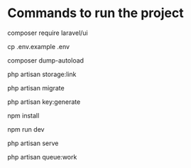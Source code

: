 <h1> Commands to run the project </h1>

<p>composer require laravel/ui</p>
<p>cp .env.example .env</p>
<p>composer dump-autoload</p>
<p>php artisan storage:link</p>
<p>php artisan migrate</p>
<p> php artisan key:generate </p>
<p>npm install</p>
<p>npm run dev</p>
<p>php artisan serve</p>
<p>php artisan queue:work</p>
